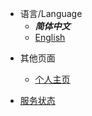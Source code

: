 <!-- _navbar.md -->

- 语言/Language
  - ***简体中文***
  - [English](/en/Home.md)

* 其他页面
  * [个人主页](https://chenlvin.cc) 


* [服务状态](https://status.chenlvin.cc)

